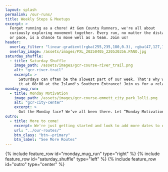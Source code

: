 ```yaml
---
layout: splash
permalink: /our-runs/
title: Weekly Steps & Meetups
excerpt: >
  Forget running as a chore! At Gem County Runners, we're all about
  curiously exploring movement together. Every run, no matter the distance
  or pace, is a chance to move well as a team. Join us!
header:
  overlay_filter: "linear-gradient(rgba(255,235,180,0.3), rgba(47,127,120,0.6))"
  overlay_image: /assets/images/PXL_20250405_220530356.PANO.jpg
saturday_shuffle:
  - title: Saturday Shuffle
    image_path: /assets/images/gcr-course-river_trail.png
    alt: "gcr-river-trail"
    excerpt: >
      Saturdays can often be the slowest part of our week. That's why we like to jump start
      it at 08:00 at the Island's Southern Entrance! Join us for a relaxed <a href="https://www.strava.com/routes/3340894005752000780">40 minute shuffle</a> along the Payette River.
monday_mug_run:
  - title: Monday Motivation
    image_path: /assets/images/gcr-course-emmett_city_park_lolli.png
    alt: "gcr-city-center"
    excerpt: >
      Got the Monday face? We’ve all been there. Let “Monday Motivation” help shake off the Sunday Scaries with a relaxed, feel-good run <a href="[https://www.strava.com/routes/3340894005752000780](https://strava.app.link/OupK34G4iSb)"> through Emmett’s heart</a>!
outro:
  - title: More to come!
    excerpt: We're just getting started and look to add more dates to our line up! Interested in exploring more of Gem County?
    url: "../our-routes/"
    btn_class: "btn--primary"
    btn_label: "See More Routes"
---
```

{% include feature_row id="monday_mug_run" type="right" %}
{% include feature_row id="saturday_shuffle" type="left" %}
{% include feature_row id="outro" type="center" %}
